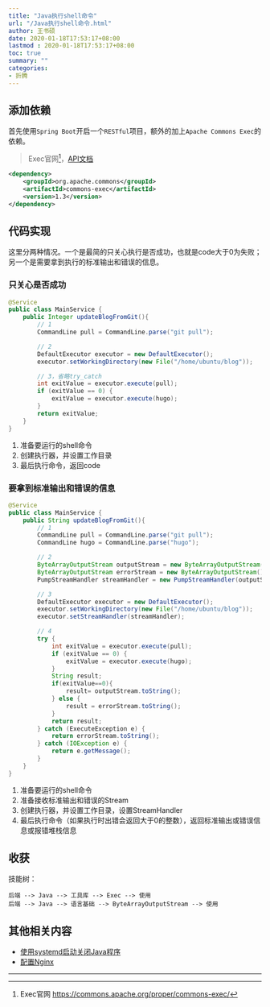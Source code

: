 ```yaml
---
title: "Java执行shell命令"
url: "/Java执行shell命令.html"
author: 王书硕
date: 2020-01-18T17:53:17+08:00
lastmod : 2020-01-18T17:53:17+08:00
toc: true
summary: ""
categories:
- 折腾
---
```


## 添加依赖

首先使用`Spring Boot`开启一个`RESTful`项目，额外的加上`Apache Commons Exec`的依赖。

> Exec官网[^1]，[API文档](https://commons.apache.org/proper/commons-exec/apidocs/index.html)

```xml
<dependency>
    <groupId>org.apache.commons</groupId>
    <artifactId>commons-exec</artifactId>
    <version>1.3</version>
</dependency>
```

## 代码实现

这里分两种情况。一个是最简的只关心执行是否成功，也就是code大于0为失败；另一个是需要拿到执行的标准输出和错误的信息。

### 只关心是否成功

```java
@Service
public class MainService {
    public Integer updateBlogFromGit(){
        // 1
        CommandLine pull = CommandLine.parse("git pull");

        // 2
        DefaultExecutor executor = new DefaultExecutor();
        executor.setWorkingDirectory(new File("/home/ubuntu/blog"));

        // 3，省略try_catch
        int exitValue = executor.execute(pull);
        if (exitValue == 0) {
            exitValue = executor.execute(hugo);
        }
        return exitValue;
    }
}
```

1. 准备要运行的shell命令
1. 创建执行器，并设置工作目录
1. 最后执行命令，返回code

### 要拿到标准输出和错误的信息

```java
@Service
public class MainService {
    public String updateBlogFromGit(){
        // 1
        CommandLine pull = CommandLine.parse("git pull");
        CommandLine hugo = CommandLine.parse("hugo");

        // 2
        ByteArrayOutputStream outputStream = new ByteArrayOutputStream();
        ByteArrayOutputStream errorStream = new ByteArrayOutputStream();
        PumpStreamHandler streamHandler = new PumpStreamHandler(outputStream, errorStream);

        // 3
        DefaultExecutor executor = new DefaultExecutor();
        executor.setWorkingDirectory(new File("/home/ubuntu/blog"));
        executor.setStreamHandler(streamHandler);

        // 4
        try {
            int exitValue = executor.execute(pull);
            if (exitValue == 0) {
                exitValue = executor.execute(hugo);
            }
            String result;
            if(exitValue==0){
                result= outputStream.toString();
            } else {
                result = errorStream.toString();
            }
            return result;
        } catch (ExecuteException e) {
            return errorStream.toString();
        } catch (IOException e) {
            return e.getMessage();
        }
    }
}
```

1. 准备要运行的shell命令
1. 准备接收标准输出和错误的Stream
1. 创建执行器，并设置工作目录，设置StreamHandler
1. 最后执行命令（如果执行时出错会返回大于0的整数），返回标准输出或错误信息或报错堆栈信息

## 收获

技能树：
```
后端 --> Java --> 工具库 --> Exec --> 使用
后端 --> Java --> 语言基础 --> ByteArrayOutputStream --> 使用
```

## 其他相关内容

- [使用systemd启动关闭Java程序](https://wowfriday.cn/posts/linux-base/#%E4%BD%BF%E7%94%A8systemd%E5%90%AF%E5%8A%A8%E5%85%B3%E9%97%ADjava%E7%A8%8B%E5%BA%8F)
- [配置Nginx](https://wowfriday.cn/nginx.html#%E5%8F%8D%E5%90%91%E4%BB%A3%E7%90%86%E9%85%8D%E7%BD%AE)

---

[^1]: Exec官网 <https://commons.apache.org/proper/commons-exec/>